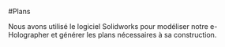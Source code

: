 #Plans

Nous avons utilisé le logiciel Solidworks pour modéliser notre e-Holographer et générer les plans nécessaires à sa construction.
